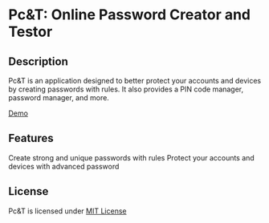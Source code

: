 # Pc&T: Online Password Creator and Testor

## Description
Pc&T is an application designed to better protect your accounts and devices by creating passwords with rules. It also provides a PIN code manager, password manager, and more.

[Demo](https://dualsfwshield.github.io/Password-C-et-T/)

## Features
Create strong and unique passwords with rules
Protect your accounts and devices with advanced password

## License
Pc&T is licensed under [MIT License](https://opensource.org/licenses/MIT)

